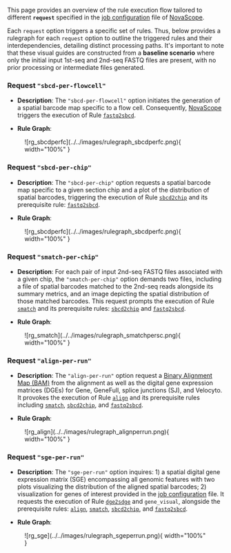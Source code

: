 This page provides an overview of the rule execution flow tailored to different **`request`** specified in the [job configuration](../getting_started/job_config.md) file of [NovaScope](https://seqscope.github.io/NovaScope/). 

Each `request` option triggers a specific set of rules. Thus, below provides a rulegraph for each `request` option to outline the triggered rules and their interdependencies, detailing distinct processing paths. It's important to note that these visual guides are constructed from a **baseline scenario** where only the initial input 1st-seq and 2nd-seq FASTQ files are present, with no prior processing or intermediate files generated.

### Request `"sbcd-per-flowcell"`
* **Description**:
The `"sbcd-per-flowcell"` option initiates the generation of a spatial barcode map specific to a flow cell. Consequently, [NovaScope](https://seqscope.github.io/NovaScope/) triggers the execution of Rule [`fastq2sbcd`](../rules/fastq2sbcd.md).

* **Rule Graph**:
<figure markdown="span">
![rg_sbcdperfc](../../images/rulegraph_sbcdperfc.png){ width="100%" }
</figure>

### Request `"sbcd-per-chip"`
* **Description**:
The `"sbcd-per-chip"` option requests a spatial barcode map specific to a given section chip and a plot of the distribution of spatial barcodes, triggering the execution of Rule [`sbcd2chip`](../rules/sbcd2chip.md) and its prerequisite rule: [`fastq2sbcd`](../rules/fastq2sbcd.md).

* **Rule Graph**:
<figure markdown="span">
![rg_sbcdperfc](../../images/rulegraph_sbcdperfc.png){ width="100%" }
</figure>

### Request `"smatch-per-chip"`
* **Description**:
For each pair of input 2nd-seq FASTQ files associated with a given chip, the `"smatch-per-chip"` option demands two files, including a file of spatial barcodes matched to the 2nd-seq reads alongside its summary metrics, and an image depicting the spatial distribution of those matched barcodes. This request prompts the execution of Rule [`smatch`](../rules/smatch.md) and its prerequisite rules: [`sbcd2chip`](../rules/sbcd2chip.md) and [`fastq2sbcd`](../rules/fastq2sbcd.md).

* **Rule Graph**:
<figure markdown="span">
![rg_smatch](../../images/rulegraph_smatchpersc.png){ width="100%" }
</figure>

### Request `"align-per-run"`
* **Description**:
The `"align-per-run"` option request a [Binary Alignment Map (BAM)](http://127.0.0.1:8000/NovaScope/getting_started/job_config/#:~:text=Binary%20Alignment%20Map%20(BAM)) from the alignment as well as the digital gene expression matrices (DGEs) for Gene, GeneFull, splice junctions (SJ), and Velocyto. It provokes the execution of Rule [`align`](../rules/align.md) and its prerequisite rules including [`smatch`](../rules/smatch.md), [`sbcd2chip`](../rules/sbcd2chip.md), and [`fastq2sbcd`](../rules/fastq2sbcd.md).

* **Rule Graph**:
<figure markdown="span">
![rg_align](../../images/rulegraph_alignperrun.png){ width="100%" }
</figure>

### Request `"sge-per-run"`
* **Description**:
The `"sge-per-run"` option inquires: 1) a spatial digital gene expression matrix (SGE) encompassing all genomic features with two plots visualizing the distribution of the aligned spatial barcodes; 2) visualization for genes of interest provided in the [job configuration](../getting_started/job_config.md) file. It requests the execution of Rule [`dge2sdge`](../rules/dge2sdge.md) and `gene_visual`, alongside the prerequisite rules: [`align`](../rules/align.md), [`smatch`](../rules/smatch.md), [`sbcd2chip`](../rules/sbcd2chip.md), and [`fastq2sbcd`](../rules/fastq2sbcd.md).

* **Rule Graph**:
<figure markdown="span">
![rg_sge](../../images/rulegraph_sgeperrun.png){ width="100%" }
</figure>

